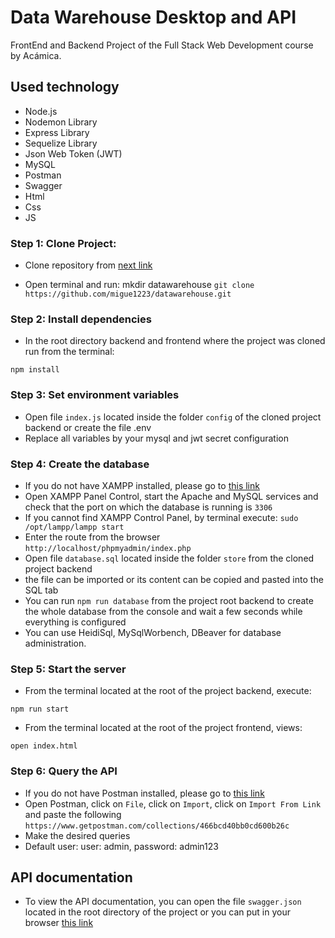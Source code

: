 # Data Warehouse Desktop and API

FrontEnd and Backend Project of the Full Stack Web Development course by Acámica.

## Used technology

- Node.js
- Nodemon Library
- Express Library
- Sequelize Library
- Json Web Token (JWT)
- MySQL
- Postman
- Swagger
- Html
- Css
- JS

### Step 1: Clone Project:

- Clone repository from [next link](https://github.com/migue1223/datawarehouse.git)

- Open terminal and run:
mkdir datawarehouse
`git clone https://github.com/migue1223/datawarehouse.git`

### Step 2: Install dependencies

- In the root directory backend and frontend where the project was cloned run from the terminal:

`npm install`

### Step 3: Set environment variables

- Open file `index.js` located inside the folder `config` of the cloned project backend or create the file .env
- Replace all variables by your mysql and jwt secret configuration

### Step 4: Create the database

- If you do not have XAMPP installed, please go to [this link](https://www.apachefriends.org/es/index.html)
- Open XAMPP Panel Control, start the Apache and MySQL services and check that the port on which the database is running is `3306`
- If you cannot find XAMPP Control Panel, by terminal execute:
  `sudo /opt/lampp/lampp start`
- Enter the route from the browser `http://localhost/phpmyadmin/index.php`
- Open file `database.sql` located inside the folder `store` from the cloned project backend
- the file can be imported or its content can be copied and pasted into the SQL tab
- You can run `npm run database` from the project root backend to create the whole database from the console and wait a few seconds while everything is configured
- You can use HeidiSql, MySqlWorbench, DBeaver for database administration.

### Step 5: Start the server

- From the terminal located at the root of the project backend, execute:

`npm run start`

- From the terminal located at the root of the project frontend, views:

`open index.html`

### Step 6: Query the API

- If you do not have Postman installed, please go to [this link](https://www.postman.com/downloads/)
- Open Postman, click on `File`, click on `Import`, click on `Import From Link` and paste the following `https://www.getpostman.com/collections/466bcd40bb0cd600b26c`
- Make the desired queries
- Default user: user: admin, password: admin123

## API documentation

- To view the API documentation, you can open the file `swagger.json` located in the root directory of the project or you can put in your browser [this link](http://localhost:3000/api-docs)
